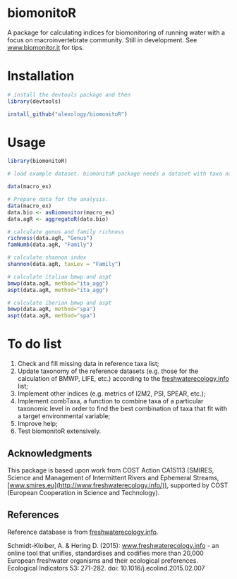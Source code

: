 # biomonitoR
A package for calculating indices for biomonitoring of running water with a focus on macroinvertebrate community. 
Still in development. See www.biomonitor.it for tips.

# Installation

```R
# install the devtools package and then
library(devtools)

install_github("alexology/biomonitoR")
```
# Usage

```R
library(biomonitoR)

# load example dataset. biomonitoR package needs a dataset with taxa names in the first column called "Taxa" and samples on the columns. Take a look to macro_ex for an example:

data(macro_ex)

# Prepare data for the analysis.
data(macro_ex)
data.bio <- asBiomonitor(macro_ex)
data.agR <- aggregatoR(data.bio)

# calculate genus and family richness
richness(data.agR, "Genus")
famNumb(data.agR, "Family")

# calculate shannon index
shannon(data.agR, taxLev = "Family")

# calculate italian bmwp and aspt
bmwp(data.agR, method="ita_agg")
aspt(data.agR, method="ita_agg")

# calculate iberian bmwp and aspt
bmwp(data.agR, method="spa")
aspt(data.agR, method="spa")

```

# To do list
1. Check and fill missing data in reference taxa list;
2. Update taxonomy of the reference datasets (e.g. those for the calculation of BMWP, LIFE, etc.) according to the [freshwaterecology.info](http://www.freshwaterecology.info/) list;
3. Implement other indices (e.g. metrics of I2M2, PSI, SPEAR, etc.);
4. Implement combTaxa, a function to combine taxa of a particular taxonomic level in order to find the best combination of taxa that fit with a target environmental variable;
5. Improve help;
6. Test biomonitoR extensively.

## Acknowledgments
This package is based upon work from COST Action CA15113 (SMIRES, Science and Management of Intermittent Rivers and Ephemeral Streams,[www.smires.eu](http://www.freshwaterecology.info/)), supported by COST (European Cooperation in Science and Technology).

## References
Reference database is from [freshwaterecology.info](http://www.smires.eu/).

Schmidt-Kloiber, A. & Hering D. (2015): www.freshwaterecology.info - an online tool that unifies, standardises and codifies more than 20,000 European freshwater organisms and their ecological preferences. Ecological Indicators 53: 271-282. doi: 10.1016/j.ecolind.2015.02.007
